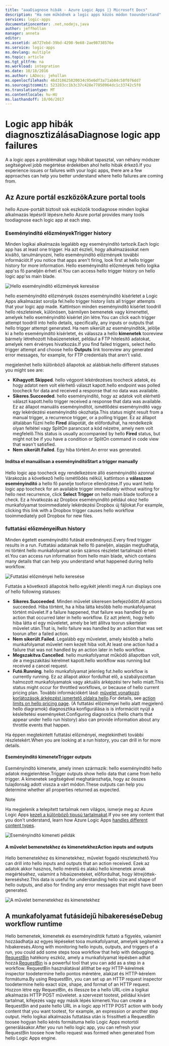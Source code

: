 ```yaml
---
title: "aaaDiagnose hibák - Azure Logic Apps |} Microsoft Docs"
description: "Ha nem működnek a logic apps közös módon toounderstand"
services: logic-apps
documentationcenter: .net,nodejs,java
author: jeffhollan
manager: anneta
editor: 
ms.assetid: a6727ebd-39bd-4298-9e68-2ae98738576e
ms.service: logic-apps
ms.devlang: multiple
ms.topic: article
ms.tgt_pltfrm: na
ms.workload: integration
ms.date: 10/18/2016
ms.author: LADocs; jehollan
ms.openlocfilehash: 46d318625820034c95e6df3a71ab84c58f076dd7
ms.sourcegitcommit: 523283cc1b3c37c428e77850964dc1c33742c5f0
ms.translationtype: MT
ms.contentlocale: hu-HU
ms.lasthandoff: 10/06/2017
---
```

# <a name="diagnose-logic-app-failures"></a><span data-ttu-id="dceca-103">Logic app hibák diagnosztizálása</span><span class="sxs-lookup"><span data-stu-id="dceca-103">Diagnose logic app failures</span></span>
<span data-ttu-id="dceca-104">A a logic apps a problémákat vagy hibákat tapasztal, van néhány módszer segítségével jobb megértése érdekében ahol hello hibák érkező.</span><span class="sxs-lookup"><span data-stu-id="dceca-104">If you experience issues or failures with your logic apps, there are a few approaches can help you better understand where hello failures are coming from.</span></span>  

## <a name="azure-portal-tools"></a><span data-ttu-id="dceca-105">Az Azure portál eszközök</span><span class="sxs-lookup"><span data-stu-id="dceca-105">Azure portal tools</span></span>
<span data-ttu-id="dceca-106">hello Azure-portált biztosít sok eszközök toodiagnose minden logikai alkalmazás lépésről lépésre.</span><span class="sxs-lookup"><span data-stu-id="dceca-106">hello Azure portal provides many tools toodiagnose each logic app at each step.</span></span>

### <a name="trigger-history"></a><span data-ttu-id="dceca-107">Eseményindító előzmények</span><span class="sxs-lookup"><span data-stu-id="dceca-107">Trigger history</span></span>

<span data-ttu-id="dceca-108">Minden logikai alkalmazás legalább egy eseményindító tartozik.</span><span class="sxs-lookup"><span data-stu-id="dceca-108">Each logic app has at least one trigger.</span></span> <span data-ttu-id="dceca-109">Ha azt észleli, hogy alkalmazásokat nem kiváltó, tanulmányozni, hello eseményindító előzmények további információt.</span><span class="sxs-lookup"><span data-stu-id="dceca-109">If you notice that apps aren't firing, look first at hello trigger history for more information.</span></span> <span data-ttu-id="dceca-110">Hello eseményindító előzmények hello logika app'ss fő paneljén érheti el.</span><span class="sxs-lookup"><span data-stu-id="dceca-110">You can access hello trigger history on hello logic app'ss main blade.</span></span>

![Hello eseményindító előzmények keresése][1]

<span data-ttu-id="dceca-112">hello eseményindító előzmények összes eseményindító kísérletet a Logic Apps alkalmazást sorolja fel.</span><span class="sxs-lookup"><span data-stu-id="dceca-112">hello trigger history lists all trigger attempts that your logic app made.</span></span> <span data-ttu-id="dceca-113">Kattintson minden eseményindító kísérlet toodrill hello részleteinek, különösen, bármilyen bemenetek vagy kimenettel, amelyek hello eseményindító kísérlet jön létre.</span><span class="sxs-lookup"><span data-stu-id="dceca-113">You can click each trigger attempt toodrill into hello details, specifically, any inputs or outputs that hello trigger attempt generated.</span></span> <span data-ttu-id="dceca-114">Ha nem sikerült az eseményindítók, jelölje ki a hello eseményindító kísérletet, és válassza a hello **kimenetek** tooreview bármely létrehozott hibaüzeneteket, például a FTP hitelesítő adatokat, amelyek nem érvényes hivatkozás.</span><span class="sxs-lookup"><span data-stu-id="dceca-114">If you find failed triggers, select hello trigger attempt and choose hello **Outputs** link tooreview any generated error messages, for example, for FTP credentials that aren't valid.</span></span>

<span data-ttu-id="dceca-115">megjelenhet hello különböző állapotok az alábbiak:</span><span class="sxs-lookup"><span data-stu-id="dceca-115">hello different statuses you might see are:</span></span>

* <span data-ttu-id="dceca-116">**Kihagyott**.</span><span class="sxs-lookup"><span data-stu-id="dceca-116">**Skipped**.</span></span> <span data-ttu-id="dceca-117">hello végpont lekérdezéses toocheck adatok, és hogy adatot nem volt elérhető választ kapott.</span><span class="sxs-lookup"><span data-stu-id="dceca-117">hello endpoint was polled toocheck for data and received a response that no data was available.</span></span>
* <span data-ttu-id="dceca-118">**Sikeres**.</span><span class="sxs-lookup"><span data-stu-id="dceca-118">**Succeeded**.</span></span> <span data-ttu-id="dceca-119">hello eseményindító, hogy az adatok volt elérhető választ kapott.</span><span class="sxs-lookup"><span data-stu-id="dceca-119">hello trigger received a response that data was available.</span></span> <span data-ttu-id="dceca-120">Ez az állapot manuális eseményindítót, ismétlődési eseményindító vagy egy lekérdezési eseményindító okozhatja.</span><span class="sxs-lookup"><span data-stu-id="dceca-120">This status might result from a manual trigger, a recurrence trigger, or a polling trigger.</span></span> <span data-ttu-id="dceca-121">Ez az állapot általában fűzni hello **Fired** állapotát, de előfordulhat, ha rendelkezik olyan feltétel vagy SplitOn parancsot a kód nézetre, amely nem volt megfelelő.</span><span class="sxs-lookup"><span data-stu-id="dceca-121">This status is usually accompanied by hello **Fired** status, but might not be if you have a condition or SplitOn command in code view that wasn't satisfied.</span></span>
* <span data-ttu-id="dceca-122">**Nem sikerült**.</span><span class="sxs-lookup"><span data-stu-id="dceca-122">**Failed**.</span></span> <span data-ttu-id="dceca-123">Egy hiba történt.</span><span class="sxs-lookup"><span data-stu-id="dceca-123">An error was generated.</span></span>

#### <a name="start-a-trigger-manually"></a><span data-ttu-id="dceca-124">Indítsa el manuálisan a eseményindító</span><span class="sxs-lookup"><span data-stu-id="dceca-124">Start a trigger manually</span></span>

<span data-ttu-id="dceca-125">Hello logic app toocheck egy rendelkezésre álló eseményindító azonnal Várakozás a következő hello ismétlődés nélkül, kattintson a **válasszon eseményindító** a hello fő panelje tooforce ellenőrzése.</span><span class="sxs-lookup"><span data-stu-id="dceca-125">If you want hello logic app toocheck for an available trigger immediately without waiting for hello next recurrence, click **Select Trigger** on hello main blade tooforce a check.</span></span> <span data-ttu-id="dceca-126">Ez a hivatkozás az Dropbox eseményindító például okoz hello munkafolyamat tooimmediately lekérdezési Dropbox új fájlokat.</span><span class="sxs-lookup"><span data-stu-id="dceca-126">For example, clicking this link with a Dropbox trigger causes hello workflow tooimmediately poll Dropbox for new files.</span></span>

### <a name="run-history"></a><span data-ttu-id="dceca-127">futtatási előzményei</span><span class="sxs-lookup"><span data-stu-id="dceca-127">Run history</span></span>

<span data-ttu-id="dceca-128">Minden égetett eseményindító futását eredményezi.</span><span class="sxs-lookup"><span data-stu-id="dceca-128">Every fired trigger results in a run.</span></span> <span data-ttu-id="dceca-129">Futtatási adatainak hello fő paneljén, alapján megtudhatja, mi történt hello munkafolyamat során számos részletet tartalmazó érheti el.</span><span class="sxs-lookup"><span data-stu-id="dceca-129">You can access run information from hello main blade, which contains many details that can help you understand what happened during hello workflow.</span></span>

![Futtatási előzményei hello keresése][2]

<span data-ttu-id="dceca-131">Futtatás a következő állapotok hello egyikét jeleníti meg:</span><span class="sxs-lookup"><span data-stu-id="dceca-131">A run displays one of hello following statuses:</span></span>

* <span data-ttu-id="dceca-132">**Sikeres**.</span><span class="sxs-lookup"><span data-stu-id="dceca-132">**Succeeded**.</span></span> <span data-ttu-id="dceca-133">Minden művelet sikeresen befejeződött.</span><span class="sxs-lookup"><span data-stu-id="dceca-133">All actions succeeded.</span></span> <span data-ttu-id="dceca-134">Hiba történt, ha a hiba látta később hello munkafolyamat történt művelet.</span><span class="sxs-lookup"><span data-stu-id="dceca-134">If a failure happened, that failure was handled by an action that occurred later in hello workflow.</span></span> <span data-ttu-id="dceca-135">Ez azt jelenti, hogy hello hiba látta el egy műveletet, amely be lett állítva toorun sikertelen művelet után.</span><span class="sxs-lookup"><span data-stu-id="dceca-135">That is, hello failure was handled by an action that was set toorun after a failed action.</span></span>
* <span data-ttu-id="dceca-136">**Nem sikerült**.</span><span class="sxs-lookup"><span data-stu-id="dceca-136">**Failed**.</span></span> <span data-ttu-id="dceca-137">Legalább egy műveletet, amely később a hello munkafolyamat művelet nem kezelt hiba volt.</span><span class="sxs-lookup"><span data-stu-id="dceca-137">At least one action had a failure that was not handled by an action later in hello workflow.</span></span>
* <span data-ttu-id="dceca-138">**Megszakítva**.</span><span class="sxs-lookup"><span data-stu-id="dceca-138">**Cancelled**.</span></span> <span data-ttu-id="dceca-139">hello munkafolyamat működő állapotban volt, de a megszakítási kérelmet kapott.</span><span class="sxs-lookup"><span data-stu-id="dceca-139">hello workflow was running but received a cancel request.</span></span>
* <span data-ttu-id="dceca-140">**Futó**.</span><span class="sxs-lookup"><span data-stu-id="dceca-140">**Running**.</span></span> <span data-ttu-id="dceca-141">hello munkafolyamat jelenleg fut.</span><span class="sxs-lookup"><span data-stu-id="dceca-141">hello workflow is currently running.</span></span> <span data-ttu-id="dceca-142">Ez az állapot akkor fordulhat elő, a szabályozottan halmozott munkafolyamatok vagy aktuális árképzési terv hello miatt.</span><span class="sxs-lookup"><span data-stu-id="dceca-142">This status might occur for throttled workflows, or because of hello current pricing plan.</span></span> <span data-ttu-id="dceca-143">További információkért lásd: [művelet vonatkozó korlátozások árképzést ismertető oldalra hello](https://azure.microsoft.com/pricing/details/app-service/plans/).</span><span class="sxs-lookup"><span data-stu-id="dceca-143">For details, see [action limits on hello pricing page](https://azure.microsoft.com/pricing/details/app-service/plans/).</span></span> <span data-ttu-id="dceca-144">(A futtatási előzményei hello alatt megjelenő hello diagramok) diagnosztika konfigurálása is is információt nyújt a késleltetési eseményeket.</span><span class="sxs-lookup"><span data-stu-id="dceca-144">Configuring diagnostics (hello charts that appear under hello run history) also can provide information about any throttle events that happen.</span></span>

<span data-ttu-id="dceca-145">Ha éppen megtekintett futtatási előzményei, megtekintheti további részletekért.</span><span class="sxs-lookup"><span data-stu-id="dceca-145">When you are looking at a run history, you can drill in for more details.</span></span>  

#### <a name="trigger-outputs"></a><span data-ttu-id="dceca-146">Eseményindító kimenete</span><span class="sxs-lookup"><span data-stu-id="dceca-146">Trigger outputs</span></span>

<span data-ttu-id="dceca-147">Eseményindító kimenete, amely innen származik: hello eseményindító hello adatok megjelenítése.</span><span class="sxs-lookup"><span data-stu-id="dceca-147">Trigger outputs show hello data that came from hello trigger.</span></span> <span data-ttu-id="dceca-148">A kimenetek segítségével meghatározhatja, hogy az összes tulajdonság adott vissza a várt módon.</span><span class="sxs-lookup"><span data-stu-id="dceca-148">These outputs can help you determine whether all properties returned as expected.</span></span>

> [!NOTE]
> <span data-ttu-id="dceca-149">Ha megjelenik a telepített tartalmak nem világos, ismerje meg az Azure Logic Apps [kezeli a különböző típusú tartalmakat](../logic-apps/logic-apps-content-type.md).</span><span class="sxs-lookup"><span data-stu-id="dceca-149">If you see any content that you don't understand, learn how Azure Logic Apps [handles different content types](../logic-apps/logic-apps-content-type.md).</span></span>
> 

![Eseményindító kimeneti példák][3]

#### <a name="action-inputs-and-outputs"></a><span data-ttu-id="dceca-151">A művelet bemenetekhez és kimenetekhez</span><span class="sxs-lookup"><span data-stu-id="dceca-151">Action inputs and outputs</span></span>

<span data-ttu-id="dceca-152">Hello bemenetekhez és kimenetekhez, művelet fogadó részletezhető.</span><span class="sxs-lookup"><span data-stu-id="dceca-152">You can drill into hello inputs and outputs that an action received.</span></span> <span data-ttu-id="dceca-153">Ezek az adatok akkor hasznos, hello méretű és alakú hello kimenetek annak megértéséhez, valamint a hibaüzeneteket, előfordulhat, hogy létrejöttek-kereséshez.</span><span class="sxs-lookup"><span data-stu-id="dceca-153">This data is useful for understanding hello size and shape of hello outputs, and also for finding any error messages that might have been generated.</span></span>

![A művelet bemenetekhez és kimenetekhez][4]

## <a name="debug-workflow-runtime"></a><span data-ttu-id="dceca-155">A munkafolyamat futásidejű hibakeresése</span><span class="sxs-lookup"><span data-stu-id="dceca-155">Debug workflow runtime</span></span>

<span data-ttu-id="dceca-156">Hello bemenetek, kimenetek és eseményindítók futtató a figyelés, valamint hozzáadhatja az egyes lépéseket tooa munkafolyamat, amelyek segítenek a hibakeresés.</span><span class="sxs-lookup"><span data-stu-id="dceca-156">Along with monitoring hello inputs, outputs, and triggers of a run, you could add some steps tooa workflow that help with debugging.</span></span> 
<span data-ttu-id="dceca-157">[RequestBin](http://requestb.in) hatékony eszköz, amely a munkafolyamat lépésben adhat hozzá.</span><span class="sxs-lookup"><span data-stu-id="dceca-157">[RequestBin](http://requestb.in) is a powerful tool that you can add as a step in a workflow.</span></span> <span data-ttu-id="dceca-158">RequestBin használatával állíthat be egy HTTP-kérelmek inspector toodetermine hello pontos méretére, alakzat és HTTP-kérelem formátuma.</span><span class="sxs-lookup"><span data-stu-id="dceca-158">By using RequestBin, you can set up an HTTP request inspector toodetermine hello exact size, shape, and format of an HTTP request.</span></span> <span data-ttu-id="dceca-159">Hozzon létre egy RequestBin, és illessze be a hello URL-cím a logikai alkalmazás HTTP POST műveletet. a szervezet tootest, például kívánt tartalmat, kifejezés vagy egy másik lépés kimeneti.</span><span class="sxs-lookup"><span data-stu-id="dceca-159">You can create a RequestBin and paste hello URL in a logic app HTTP POST action with body content that you want tootest, for example, an expression or another step output.</span></span> <span data-ttu-id="dceca-160">Hello logikai alkalmazás futtatása után is frissítheti a RequestBin toosee hogyan hello kérés formátuma hello Logic Apps motortól generálásakor.</span><span class="sxs-lookup"><span data-stu-id="dceca-160">After you run hello logic app, you can refresh your RequestBin toosee how hello request was formed when generated from hello Logic Apps engine.</span></span>

<!-- image references -->
[1]: ./media/logic-apps-diagnosing-failures/triggerhistory.png
[2]: ./media/logic-apps-diagnosing-failures/runhistory.png
[3]: ./media/logic-apps-diagnosing-failures/triggeroutputslink.png
[4]: ./media/logic-apps-diagnosing-failures/actionoutputs.png
